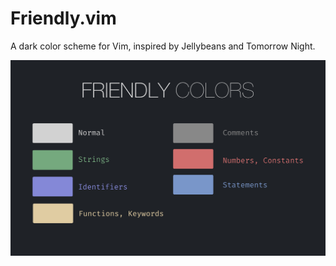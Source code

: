 # Friendly.vim

A dark color scheme for Vim, inspired by Jellybeans and Tomorrow Night.

![alt tag](https://raw.githubusercontent.com/dcapo/friendly-colors/master/friendly.png)
